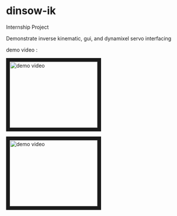 # dinsow-ik

Internship Project

Demonstrate inverse kinematic, gui, and dynamixel servo interfacing

demo video :  

<a href="http://www.youtube.com/watch?feature=player_embedded&v=TQbh4iS1-pY
" target="_blank"><img src="http://img.youtube.com/vi/TQbh4iS1-pY/0.jpg" 
alt="demo video" width="240" height="180" border="10" /></a>
   
<a href="http://www.youtube.com/watch?feature=player_embedded&v=yB2UXb2uqAc
" target="_blank"><img src="http://img.youtube.com/vi/yB2UXb2uqAc/0.jpg" 
alt="demo video" width="240" height="180" border="10" /></a>
